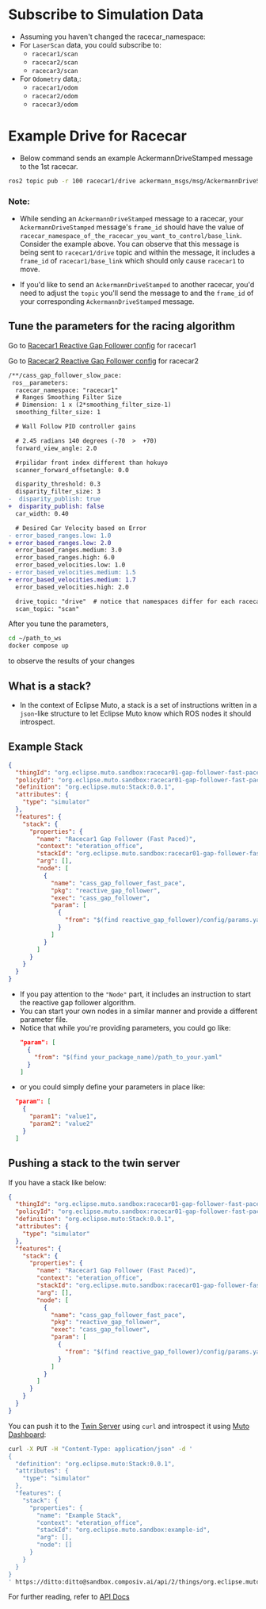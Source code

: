 # Subscribe to Simulation Data
- Assuming you haven't changed the racecar_namespace: 
- For `LaserScan` data, you could subscribe to:
  + `racecar1/scan`
  + `racecar2/scan`
  + `racecar3/scan`
- For `Odometry` data,:
  + `racecar1/odom`
  + `racecar2/odom`
  + `racecar3/odom`

# Example Drive for Racecar
- Below command sends an example AckermannDriveStamped message to the 1st racecar. 
```bash
ros2 topic pub -r 100 racecar1/drive ackermann_msgs/msg/AckermannDriveStamped "{header: {stamp: {sec: 0, nanosec: 0}, frame_id: 'racecar1/base_link'}, drive: {steering_angle: 1.0, steering_angle_velocity: 1.0, speed: 1.0, acceleration: 0.0, jerk: 0.0}}"
```

### Note: 
- While sending an `AckermannDriveStamped` message to a racecar, your `AckermannDriveStamped` message's `frame_id` should have the value of `racecar_namespace_of_the_racecar_you_want_to_control/base_link`. Consider the example above. You can observe that this message is being sent to `racecar1/drive` topic and within the message, it includes a `frame_id` of `racecar1/base_link` which should only cause `racecar1` to move. 

- If you'd like to send an `AckermannDriveStamped` to another racecar, you'd need to adjust the `topic` you'll send the message to and the `frame_id` of your corresponding `AckermannDriveStamped` message.

## Tune the parameters for the racing algorithm
Go to [Racecar1 Reactive Gap Follower config](../samples/racer1/gap.yaml) for racecar1

Go to [Racecar2 Reactive Gap Follower config](../samples/racer2/gap.yaml) for racecar2

```diff
/**/cass_gap_follower_slow_pace:
 ros__parameters:
  racecar_namespace: "racecar1"
  # Ranges Smoothing Filter Size
  # Dimension: 1 x (2*smoothing_filter_size-1)
  smoothing_filter_size: 1

  # Wall Follow PID controller gains

  # 2.45 radians 140 degrees (-70  >  +70)
  forward_view_angle: 2.0

  #rpilidar front index different than hokuyo
  scanner_forward_offsetangle: 0.0

  disparity_threshold: 0.3
  disparity_filter_size: 3
-  disparity_publish: true
+  disparity_publish: false
  car_width: 0.40

  # Desired Car Velocity based on Error
- error_based_ranges.low: 1.0
+ error_based_ranges.low: 2.0
  error_based_ranges.medium: 3.0
  error_based_ranges.high: 6.0
  error_based_velocities.low: 1.0
- error_based_velocities.medium: 1.5
+ error_based_velocities.medium: 1.7
  error_based_velocities.high: 2.0

  drive_topic: "drive"  # notice that namespaces differ for each racecar so you don't have to change drive and scan topics
  scan_topic: "scan"
```

After you tune the parameters,

```bash
cd ~/path_to_ws
docker compose up
```
to observe the results of your changes

## What is a stack?
- In the context of Eclipse Muto, a stack is a set of instructions written in a `json`-like structure to let Eclipse Muto know which ROS nodes it should introspect.

## Example Stack
```json
{
  "thingId": "org.eclipse.muto.sandbox:racecar01-gap-follower-fast-pace",
  "policyId": "org.eclipse.muto.sandbox:racecar01-gap-follower-fast-pace",
  "definition": "org.eclipse.muto:Stack:0.0.1",
  "attributes": {
    "type": "simulator"
  },
  "features": {
    "stack": {
      "properties": {
        "name": "Racecar1 Gap Follower (Fast Paced)",
        "context": "eteration_office",
        "stackId": "org.eclipse.muto.sandbox:racecar01-gap-follower-fast-pace",
        "arg": [],
        "node": [
          {
            "name": "cass_gap_follower_fast_pace",
            "pkg": "reactive_gap_follower",
            "exec": "cass_gap_follower",
            "param": [
              {
                "from": "$(find reactive_gap_follower)/config/params.yaml"
              }
            ]
          }
        ]
      }
    }
  }
}
```
- If you pay attention to the `"Node"` part, it includes an instruction to start the reactive gap follower algorithm. 
- You can start your own nodes in a similar manner and provide a different parameter file. 
- Notice that while you're providing parameters, you could go like: 
  ```json
  "param": [
    {
      "from": "$(find your_package_name)/path_to_your.yaml"
    }
  ]
  ```
-  or you could simply define your parameters in place like:
```json
  "param": [
    {
      "param1": "value1",
      "param2": "value2"
    }
  ]
```

## Pushing a stack to the twin server

If you have a stack like below:
```json
{
  "thingId": "org.eclipse.muto.sandbox:racecar01-gap-follower-fast-pace",
  "policyId": "org.eclipse.muto.sandbox:racecar01-gap-follower-fast-pace",
  "definition": "org.eclipse.muto:Stack:0.0.1",
  "attributes": {
    "type": "simulator"
  },
  "features": {
    "stack": {
      "properties": {
        "name": "Racecar1 Gap Follower (Fast Paced)",
        "context": "eteration_office",
        "stackId": "org.eclipse.muto.sandbox:racecar01-gap-follower-fast-pace",
        "arg": [],
        "node": [
          {
            "name": "cass_gap_follower_fast_pace",
            "pkg": "reactive_gap_follower",
            "exec": "cass_gap_follower",
            "param": [
              {
                "from": "$(find reactive_gap_follower)/config/params.yaml"
              }
            ]
          }
        ]
      }
    }
  }
}
```
You can push it to the [Twin Server](http://sandbox.composiv.ai) using `curl` and introspect it using [Muto Dashboard](dashboard.composiv.ai):
```bash
curl -X PUT -H "Content-Type: application/json" -d '
{
  "definition": "org.eclipse.muto:Stack:0.0.1",
  "attributes": {                              
    "type": "simulator"
  },                   
  "features": {
    "stack": {
      "properties": {
        "name": "Example Stack",
        "context": "eteration_office",
        "stackId": "org.eclipse.muto.sandbox:example-id",
        "arg": [],                                       
        "node": []
      }           
    }
  } 
}   
' https://ditto:ditto@sandbox.composiv.ai/api/2/things/org.eclipse.muto.sandbox:org.eclipse.muto.sandbox:example-id.launch
```
For further reading, refer to [API Docs](https://sandbox.composiv.ai/apidoc/)
